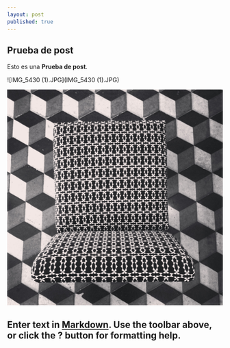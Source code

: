 ```yaml
---
layout: post
published: true
---
```


## Prueba de post

Esto es una **Prueba de post**.

![IMG_5430 (1).JPG](IMG_5430 (1).JPG)

![IMG_5430.JPG](IMG_5430.JPG)

Enter text in [Markdown](http://daringfireball.net/projects/markdown/). Use the toolbar above, or click the **?** button for formatting help.
-